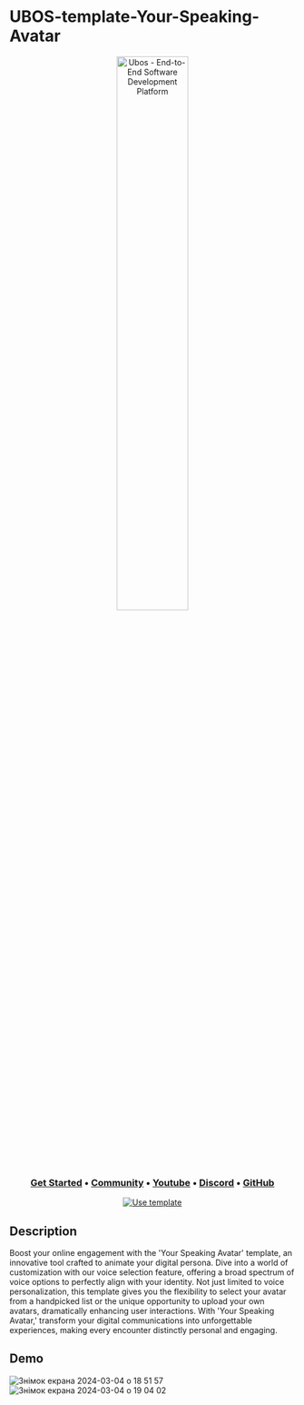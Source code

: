 # UBOS-template-Your-Speaking-Avatar

<p align="center">
  <img width="50%" align="center" alt="Ubos - End-to-End Software Development Platform" src="https://ubos.tech/wp-content/uploads/2023/03/cropped-Group-21015-1.png">
</p>

<h3 align="center">
  <b><a href="https://docs.ubos.tech/books/getting-started">Get Started</a></b>
  •
  <a href="https://community.ubos.tech/">Community</a>
  •
  <a href="https://www.youtube.com/@ubos_tech">Youtube</a>
  •
  <a href="https://discord.com/invite/dt59QaptH2">Discord</a>
  •
  <a href="https://github.com/UBOS-tech">GitHub</a>
  </h3>

<div align="center">
  
  [![Use template](https://ubos.tech/wp-content/uploads/2023/06/download-logo.png)](https://platform.ubos.tech/?templateId=65e5f2a02b0f000011fd6ff9)
  
</div>

## Description
Boost your online engagement with the 'Your Speaking Avatar' template, an innovative tool crafted to animate your digital persona. Dive into a world of customization with our voice selection feature, offering a broad spectrum of voice options to perfectly align with your identity. Not just limited to voice personalization, this template gives you the flexibility to select your avatar from a handpicked list or the unique opportunity to upload your own avatars, dramatically enhancing user interactions. With 'Your Speaking Avatar,' transform your digital communications into unforgettable experiences, making every encounter distinctly personal and engaging.
## Demo
![Знімок екрана 2024-03-04 о 18 51 57](https://github.com/UBOS-tech/UBOS-template-Your-Speaking-Avatar/assets/107791241/f3b8de81-bbd5-475d-bd24-e85cfabf3c9e)
![Знімок екрана 2024-03-04 о 19 04 02](https://github.com/UBOS-tech/UBOS-template-Your-Speaking-Avatar/assets/107791241/b8544f9e-1ba0-47ae-b5ba-9279537bf4fb)
